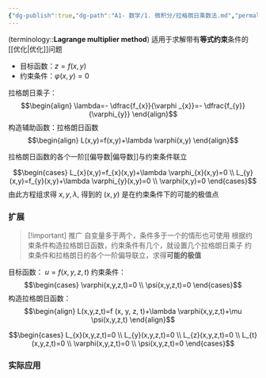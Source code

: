 ```yaml
---
{"dg-publish":true,"dg-path":"A1- 数学/1. 微积分/拉格朗日乘数法.md","permalink":"/A1- 数学/1. 微积分/拉格朗日乘数法/","dgPassFrontmatter":true,"noteIcon":"","created":"2024-09-03T23:22:40.000+08:00","updated":"2025-05-23T17:23:24.000+08:00"}
---
```



(terminology::**Lagrange multiplier method**)
适用于求解带有**等式约束**条件的[[优化\|优化]]问题
- 目标函数：$z=f(x,y)$
- 约束条件：$\varphi(x,y)=0$

拉格朗日乘子：
$$\begin{align}
\lambda=- \dfrac{f_{x}}{\varphi _{x}}=- \dfrac{f_{y}}{\varphi_{y}}
\end{align}$$
构造辅助函数：拉格朗日函数
$$\begin{align}
L(x,y)=f(x,y)+\lambda \varphi(x,y)
\end{align}$$

拉格朗日函数的各个一阶[[偏导数\|偏导数]]与约束条件联立

$$\begin{cases}
L_{x}(x,y)=f_{x}(x,y)+\lambda \varphi_{x}(x,y)=0 \\
L_{y}(x,y)=f_{y}(x,y)+\lambda \varphi_{y}(x,y)=0  \\
\varphi(x,y)=0
\end{cases}$$
由此方程组求得 $x,y,\lambda$, 得到的 $(x,y)$ 是在约束条件下的可能的极值点

### 扩展

>[!important] 推广
>自变量多于两个，条件多于一个的情形也可使用
>根据约束条件构造拉格朗日函数，约束条件有几个，就设置几个拉格朗日乘子
>约束条件和拉格朗日的各个一阶偏导联立，求得**可能的极值**

目标函数： $u=f (x, y, z, t)$
约束条件：
$$\begin{cases}
\varphi(x,y,z,t)=0 \\
\psi(x,y,z,t)=0
\end{cases}$$
构造拉格朗日函数：
$$\begin{align}
L(x,y,z,t)=f (x, y, z, t)+\lambda \varphi(x,y,z,t)+\mu \psi(x,y,z,t)
\end{align}$$

$$\begin{cases}
L_{x}(x,y,z,t)=0 \\
L_{y}(x,y,z,t)=0 \\ 
L_{z}(x,y,z,t)=0 \\
L_{t}(x,y,z,t)=0  \\
\varphi(x,y,z,t)=0 \\
\psi(x,y,z,t)=0
\end{cases}$$


### 实际应用

